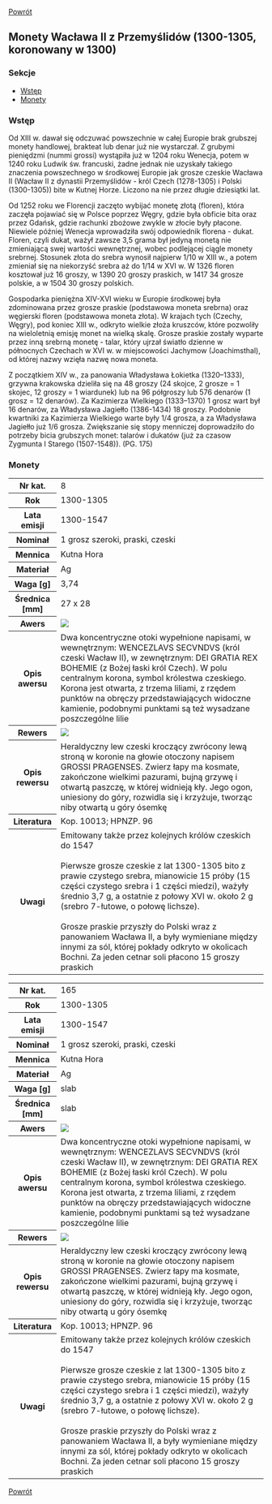 [Powrót](../)


## Monety Wacława II z Przemyślidów (1300-1305, koronowany w 1300)

### Sekcje
- [Wstęp](#m1)
- [Monety](#m2)


<a id='m1'></a>
### Wstęp
Od XIII w. dawał się odczuwać powszechnie w całej Europie brak grubszej monety handlowej, brakteat lub denar już nie wystarczał. Z grubymi pieniędzmi (nummi grossi) wystąpiła już w 1204 roku Wenecja, potem w 1240 roku Ludwik św. francuski, żadne jednak nie uzyskały takiego znaczenia powszechnego w środkowej Europie jak grosze czeskie Wacława II (Wacław II z dynastii Przemyślidów - król Czech (1278-1305) i Polski (1300-1305)) bite w Kutnej Horze. Liczono na nie przez długie dziesiątki lat. 

Od 1252 roku we Florencji zaczęto wybijać monetę złotą (floren), która zaczęła pojawiać się w Polsce poprzez Węgry, gdzie była obficie bita oraz przez Gdańsk, gdzie rachunki zbożowe zwykle w złocie były płacone. Niewiele później Wenecja wprowadziła swój odpowiednik florena - dukat. Floren, czyli dukat, ważył zawsze 3,5 grama był jedyną monetą nie zmieniającą swej wartości wewnętrznej, wobec podlejącej ciągle monety srebrnej. Stosunek złota do srebra wynosił najpierw 1/10 w XIII w., a potem zmieniał się  na niekorzyść srebra aż do 1/14 w XVI w. W 1326 floren kosztował już 16 groszy, w 1390 20 groszy praskich, w 1417 34 grosze polskie, a w 1504 30 groszy polskich. 

Gospodarka pieniężna XIV-XVI wieku w Europie środkowej była zdominowana przez grosze praskie (podstawowa moneta srebrna) oraz węgierski floren (podstawowa moneta złota). W krajach tych (Czechy, Węgry), pod koniec XIII w., odkryto wielkie złoża kruszców, które pozwoliły na wieloletnią emisję monet na wielką skalę. Grosze praskie zostały wyparte przez inną srebrną monetę - talar, który ujrzał światło dzienne w północnych Czechach w XVI w. w miejscowości Jachymow (Joachimsthal), od której nazwy wzięła nazwę nowa moneta.

Z początkiem XIV w., za panowania Władysława Łokietka (1320–1333), grzywna krakowska dzieliła się na 48 groszy (24 skojce, 2 grosze = 1 skojec, 12 groszy = 1 wiardunek) lub na 96 półgroszy lub 576 denarów (1 grosz = 12 denarów). Za Kazimierza Wielkiego (1333–1370) 1 grosz wart był 16 denarów, za Władysława Jagiełło (1386-1434) 18 groszy. Podobnie kwartniki za Kazimierza Wielkiego warte były 1/4 grosza, a za Władysława Jagiełło już 1/6 grosza. Zwiększanie się stopy menniczej doprowadziło do potrzeby bicia grubszych monet: talarów i dukatów (już za czasow Zygmunta I Starego (1507-1548)). (PG. 175)


<a id='m2'></a>
### Monety
<table class="center">
  <tr>
    <th>Nr kat.</th>
    <td>8</td>
  </tr>
  <tr>
    <th>Rok</th>
    <td>1300-1305</td>
  </tr>
  <tr>
    <th>Lata emisji</th>
    <td>1300-1547</td>
  </tr>
  <tr>
    <th>Nominał</th>
    <td>1 grosz szeroki, praski, czeski</td>
  </tr>
  <tr>
    <th>Mennica</th>
    <td>Kutna Hora</td>
  </tr>
  <tr>
    <th>Materiał</th>
    <td>Ag</td>
  </tr>
  <tr>
    <th>Waga [g]</th>
    <td>3,74</td>
  </tr>
  <tr>
    <th>Średnica [mm]</th>
    <td>27 x 28</td>
  </tr>
  <tr>
    <th>Awers</th>
    <td><img src="images/0008 - 1300-1305 - grosz praski - Waclaw II - awers.jpg"/></td>
  </tr>
  <tr>
    <th>Opis awersu</th>
    <td>Dwa koncentryczne otoki wypełnione napisami, w wewnętrznym: WENCEZLAVS SECVNDVS (król czeski Wacław II), w zewnętrznym: DEI GRATIA REX BOHEMIE (z Bożej łaski król Czech). W polu centralnym korona, symbol królestwa czeskiego. Korona jest otwarta, z trzema liliami, z rzędem punktów na obręczy przedstawiających widoczne kamienie, podobnymi punktami są też wysadzane poszczególne lilie</td>
  </tr>
  <tr>
    <th>Rewers</th>
    <td><img src="images/0008 - 1300-1305 - grosz praski - Waclaw II - rewers.jpg"/></td>
  </tr>
  <tr>
    <th>Opis rewersu</th>
    <td>Heraldyczny lew czeski kroczący zwrócony lewą stroną w koronie na głowie otoczony napisem GROSSI PRAGENSES. Zwierz łapy ma kosmate, zakończone wielkimi pazurami, bujną grzywę i otwartą paszczę, w której widnieją kły. Jego ogon, uniesiony do góry, rozwidla się i krzyżuje, tworząc niby otwartą u góry ósemkę</td>
  </tr>
  <tr>
    <th>Literatura</th>
    <td>Kop. 10013; HPNZP. 96</td>
  </tr>
  <tr>
    <th>Uwagi</th>
    <td>Emitowany także przez kolejnych królów czeskich do 1547<br /><br />Pierwsze grosze czeskie z lat 1300-1305 bito z prawie czystego srebra, mianowicie 15 próby (15 części czystego srebra i 1 części miedzi), ważyły średnio 3,7 g, a ostatnie z połowy XVI w. około 2 g (srebro 7-łutowe, o połowę lichsze).<br /><br />Grosze praskie przyszły do Polski wraz z panowaniem Wacława II, a były wymieniane między innymi za sól, której pokłady odkryto w okolicach Bochni. Za jeden cetnar soli płacono 15 groszy praskich</td>
  </tr>
</table>

<table class="center">
  <tr>
    <th>Nr kat.</th>
    <td>165</td>
  </tr>
  <tr>
    <th>Rok</th>
    <td>1300-1305</td>
  </tr>
  <tr>
    <th>Lata emisji</th>
    <td>1300-1547</td>
  </tr>
  <tr>
    <th>Nominał</th>
    <td>1 grosz szeroki, praski, czeski</td>
  </tr>
  <tr>
    <th>Mennica</th>
    <td>Kutna Hora</td>
  </tr>
  <tr>
    <th>Materiał</th>
    <td>Ag</td>
  </tr>
  <tr>
    <th>Waga [g]</th>
    <td>slab</td>
  </tr>
  <tr>
    <th>Średnica [mm]</th>
    <td>slab</td>
  </tr>
  <tr>
    <th>Awers</th>
    <td><img src="images/0165 - 1300-1305 - grosz praski - Waclaw II - awers.jpg"/></td>
  </tr>
  <tr>
    <th>Opis awersu</th>
    <td>Dwa koncentryczne otoki wypełnione napisami, w wewnętrznym: WENCEZLAVS SECVNDVS (król czeski Wacław II), w zewnętrznym: DEI GRATIA REX BOHEMIE (z Bożej łaski król Czech). W polu centralnym korona, symbol królestwa czeskiego. Korona jest otwarta, z trzema liliami, z rzędem punktów na obręczy przedstawiających widoczne kamienie, podobnymi punktami są też wysadzane poszczególne lilie</td>
  </tr>
  <tr>
    <th>Rewers</th>
    <td><img src="images/0165 - 1300-1305 - grosz praski - Waclaw II - rewers.jpg"/></td>
  </tr>
  <tr>
    <th>Opis rewersu</th>
    <td>Heraldyczny lew czeski kroczący zwrócony lewą stroną w koronie na głowie otoczony napisem GROSSI PRAGENSES. Zwierz łapy ma kosmate, zakończone wielkimi pazurami, bujną grzywę i otwartą paszczę, w której widnieją kły. Jego ogon, uniesiony do góry, rozwidla się i krzyżuje, tworząc niby otwartą u góry ósemkę</td>
  </tr>
  <tr>
    <th>Literatura</th>
    <td>Kop. 10013; HPNZP. 96</td>
  </tr>
  <tr>
    <th>Uwagi</th>
    <td>Emitowany także przez kolejnych królów czeskich do 1547<br /><br />Pierwsze grosze czeskie z lat 1300-1305 bito z prawie czystego srebra, mianowicie 15 próby (15 części czystego srebra i 1 części miedzi), ważyły średnio 3,7 g, a ostatnie z połowy XVI w. około 2 g (srebro 7-łutowe, o połowę lichsze).<br /><br />Grosze praskie przyszły do Polski wraz z panowaniem Wacława II, a były wymieniane między innymi za sól, której pokłady odkryto w okolicach Bochni. Za jeden cetnar soli płacono 15 groszy praskich</td>
  </tr>
</table>


[Powrót](../)